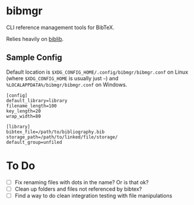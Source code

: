 # bibmgr

CLI reference management tools for BibTeX.

Relies heavily on [biblib](https://github.com/aclements/biblib).

## Sample Config

Default location is `$XDG_CONFIG_HOME/.config/bibmgr/bibmgr.conf` on Linux
(where `$XDG_CONFIG_HOME` is usually just `~`) and
`%LOCALAPPDATA%/bibmgr/bibmgr.conf` on Windows.

```
[config]
default_library=library
filename_length=100
key_length=20
wrap_width=80

[library]
bibtex_file=/path/to/bibliography.bib
storage_path=/path/to/linked/file/storage/
default_group=unfiled
```

# To Do

- [ ] Fix renaming files with dots in the name? Or is that ok?
- [ ] Clean up folders and files not referenced by bibtex?
- [ ] Find a way to do clean integration testing with file manipulations
